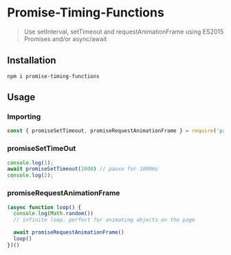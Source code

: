 # Promise-Timing-Functions
>  Use setInterval, setTimeout and requestAnimationFrame using ES2015 Promises and/or async/await

## Installation

```
npm i promise-timing-functions
```

## Usage

### Importing

```javascript
const { promiseSetTimeout, promiseRequestAnimationFrame } = require('promise-timing-functions')
```

### promiseSetTimeOut

```javascript
console.log(1);
await promiseSetTimeout(1000) // pause for 1000ms
console.log(2);
```

### promiseRequestAnimationFrame

```javascript
(async function loop() {
  console.log(Math.random())
  // infinite loop. perfect for animating objects on the page

  await promiseRequestAnimationFrame()
  loop()
})()
```

